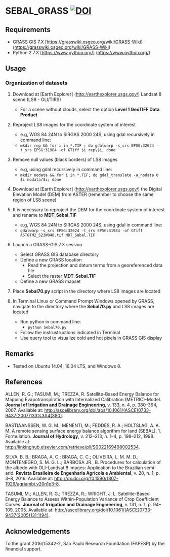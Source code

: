 # SEBAL_GRASS [![DOI](https://zenodo.org/badge/DOI/10.5281/zenodo.167350.svg)](https://doi.org/10.5281/zenodo.167350)

<div data-badge-popover="right" data-badge-type="medium-donut" data-doi="10.1038/nature.2014.14583" data-hide-no-mentions="true" class="altmetric-embed"></div>

## Requirements

* GRASS GIS 7.X [https://grasswiki.osgeo.org/wiki/GRASS-Wiki] (https://grasswiki.osgeo.org/wiki/GRASS-Wiki)
* Python 2.7.X [https://www.python.org/] (https://www.python.org/)

## Usage

### Organization of datasets

1. Download at [Earth Explorer] (http://earthexplorer.usgs.gov/) Landsat 8 scene (LS8 - OLI/TIRS)
    - For a scene without clouds, select the option **Level 1 GeoTIFF Data
    Product**

3. Reproject LS8 images for the coordinate system of interest
   - e.g, WGS 84 24N to SIRGAS 2000 24S, using gdal recursively in command line:
   - `mkdir rep && for i in *.TIF ; do gdalwarp -s_srs EPSG:32624 -t_srs EPSG:31984 -of GTiff $i rep\$i; done`

4. Remove null values (black borders) of LS8 images
   - e.g, using gdal recursively in command line:
   - `mkdir nodata && for i in *.TIF; do gdal_translate -a_nodata 0 $i nodata/$i; done`

5. Download at [Earth Explorer] (http://earthexplorer.usgs.gov/) the Digital Elevation Model (DEM) from ASTER (remember to choose the same region of LS8 scene)

6. It is necessary to reproject the DEM for the coordinate system of interest and rename to **MDT_Sebal.TIF**
   - e.g, WGS 84 24N to SIRGAS 2000 24S, using gdal in command line:
   - `gdalwarp -s_srs EPSG:32624 -t_srs EPSG:31984 -of GTiff ASTGTM2_S23W048.tif MDT_Sebal.TIF`

7. Launch a GRASS-GIS 7.X session
    - Select GRASS GIS database directory
    - Define a new GRASS location
      - Read the projection and datum terms from a georeferenced data file
      - Select the raster **MDT_Sebal.TIF**
    - Define a new GRASS mapset

8. Place **Sebal70.py** script in the directory where LS8 images are located

9. In Terminal Linux or Command Prompt Windows opened by GRASS, navigate to the directory where the **Sebal70.py** and LS8 images are located
   - Run python in command line:
     - `python Sebal70.py`
   - Follow the instrustructions indicated in Terminal
   - Use query tool to visualize cold and hot pixels in GRASS GIS display

## Remarks

* Tested on Ubuntu 14.04, 16.04 LTS, and Windows 8.

## References

ALLEN, R. G.; TASUMI, M.; TREZZA, R. Satellite-Based Energy Balance for
Mapping Evapotranspiration with Internalized Calibration (METRIC)-Model. **Journal of
Irrigation and Drainage Engineering**, v. 133, n. 4, p. 380–394, 2007. Available at:
<http://ascelibrary.org/doi/abs/10.1061/(ASCE)0733-9437(2007)133%3A4(380)>.

BASTIAANSSEN, W. G. M.; MENENTI, M.; FEDDES, R. A.; HOLTSLAG, A.
A. M. A remote sensing surface energy balance algorithm for land (SEBAL). 1.
Formulation. **Journal of Hydrology**, v. 212–213, n. 1–4, p. 198–212, 1998. Available at:
<http://linkinghub.elsevier.com/retrieve/pii/S0022169498002534>.

SILVA, B. B.; BRAGA, A. C.; BRAGA, C. C.; OLIVEIRA, L. M. M. D.; MONTENEGRO,
S. M. G. L.; BARBOSA JR., B. Procedures for calculation of the albedo with
OLI-Landsat 8 images: Application to the Brazilian semi-arid. **Revista Brasileira
de Engenharia Agrícola e Ambiental**, v. 20, n. 1, p. 3–8, 2016. Available at:
<http://dx.doi.org/10.1590/1807-1929/agriambi.v20n1p3-8>.

TASUMI, M.; ALLEN, R. G.; TREZZA, R.; WRIGHT, J. L. Satellite-Based Energy
Balance to Assess Within-Population Variance of Crop Coefficient Curves. **Journal of
Irrigation and Drainage Engineering**, v. 131, n. 1, p. 94–109, 2005. Available at:
<http://ascelibrary.org/doi/10.1061/(ASCE)0733-9437(2005)131:1(94)>.

## Acknowledgements

To the grant 2016/15342-2, São Paulo Research Foundation (FAPESP) by the financial support.
